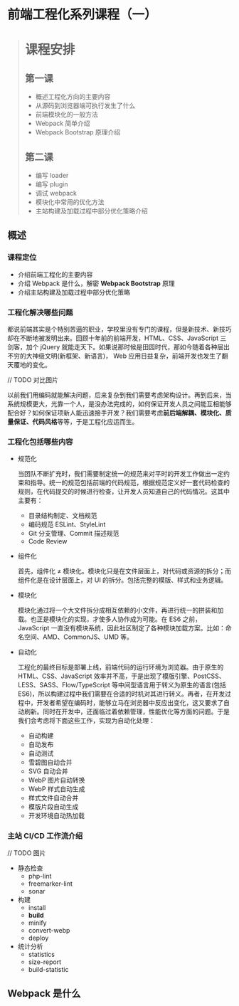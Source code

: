 # 前端工程化系列课程（一）

<!--公司培训分享大纲-->

> # 课程安排
>
> ## 第一课
>
> - 概述工程化方向的主要内容
> - 从源码到浏览器端可执行发生了什么
> - 前端模块化的一般方法
> - Webpack 简单介绍
> - Webpack Bootstrap 原理介绍
>
> ## 第二课
>
> - 编写 loader
> - 编写 plugin
> - 调试 webpack
> - 模块化中常用的优化方法
> - 主站构建及加载过程中部分优化策略介绍

## 概述

### 课程定位

- 介绍前端工程化的主要内容
- 介绍 Webpack 是什么，解密 **Webpack Bootstrap** 原理
- 介绍主站构建及加载过程中部分优化策略

### 工程化解决哪些问题

都说前端其实是个特别苦逼的职业，学校里没有专门的课程，但是新技术、新技巧却在不断地被发明出来。回顾十年前的前端开发，HTML、CSS、JavaScript 三剑客，加个 jQuery 就能走天下。如果说那时候是田园时代，那如今随着各种层出不穷的大神级文明(新框架、新语言)， Web 应用日益复杂，前端开发也发生了翻天覆地的变化。

// TODO 对比图片

以前我们用编码就能解决问题，后来复杂到我们需要考虑架构设计。再到后来，当系统规模更大，光靠一个人，是没办法完成的，如何保证开发人员之间能互相能够配合好？如何保证项新人能迅速接手开发？我们需要考虑**前后端解耦、模块化、质量保证、代码风格**等等，于是工程化应运而生。

### 工程化包括哪些内容

- 规范化

  当团队不断扩充时，我们需要制定统一的规范来对平时的开发工作做出一定约束和指导。统一的规范包括前端的代码规范，根据规范定义好一套代码检查的规则，在代码提交的时候进行检查，让开发人员知道自己的代码情况。这其中主要有：

  - 目录结构制定、文档规范
  - 编码规范 ESLint、StyleLint
  - Git 分支管理、Commit 描述规范
  - Code Review

- 组件化

  首先，组件化 ≠ 模块化。模块化只是在文件层面上，对代码或资源的拆分；而组件化是在设计层面上，对 UI 的拆分。包括完整的模版、样式和业务逻辑。

- 模块化

  模块化通过将一个大文件拆分成相互依赖的小文件，再进行统一的拼装和加载。也正是模块化的实现，才使多人协作成为可能。在 ES6 之前，JavaScript 一直没有模块系统，因此社区制定了各种模块加载方案。比如：命名空间、AMD、CommonJS、UMD 等。

- 自动化

  工程化的最终目标是部署上线，前端代码的运行环境为浏览器。由于原生的 HTML、CSS、JavaScript 效率并不高，于是出现了模版引擎、PostCSS、LESS、SASS、Flow/TypeScript 等中间型语言用于转义为原生的语言(包括 ES6)，所以构建过程中我们需要在合适的时机对其进行转义。再者，在开发过程中，开发者希望在编码时，能够立马在浏览器中反应出变化，这又要求了自动刷新。同时在开发中，还面临过着依赖管理，性能优化等方面的问题。于是我们会考虑将下面这些工作，实现为自动化处理：

  - 自动构建
  - 自动发布
  - 自动测试
  - 雪碧图自动合并
  - SVG 自动合并
  - WebP 图片自动转换
  - WebP 样式自动生成
  - 样式文件自动合并
  - 模版片段自动生成
  - 开发环境自动热加载

### 主站 CI/CD 工作流介绍

// TODO 图片

- 静态检查
  - php-lint
  - freemarker-lint
  - sonar
- 构建
  - install
  - **build**
  - minify
  - convert-webp
  - deploy
- 统计分析
  - statistics
  - size-report
  - build-statistic

## Webpack 是什么

